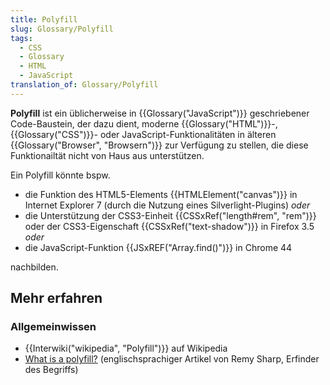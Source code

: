 ```yaml
---
title: Polyfill
slug: Glossary/Polyfill
tags:
  - CSS
  - Glossary
  - HTML
  - JavaScript
translation_of: Glossary/Polyfill
---
```

**Polyfill** ist ein üblicherweise in {{Glossary("JavaScript")}} geschriebener Code-Baustein, der dazu dient, moderne {{Glossary("HTML")}}-, {{Glossary("CSS")}}- oder JavaScript-Funktionalitäten in älteren {{Glossary("Browser", "Browsern")}} zur Verfügung zu stellen, die diese Funktionailtät nicht von Haus aus unterstützen.

Ein Polyfill könnte bspw.

- die Funktion des HTML5-Elements {{HTMLElement("canvas")}} in Internet Explorer 7 (durch die Nutzung eines Silverlight-Plugins) _oder_
- die Unterstützung der CSS3-Einheit {{CSSxRef("length#rem", "rem")}} oder der CSS3-Eigenschaft {{CSSxRef("text-shadow")}} in Firefox 3.5 _oder_
- die JavaScript-Funktion {{JSxREF("Array.find()")}} in Chrome 44

nachbilden.

## Mehr erfahren

### Allgemeinwissen

- {{Interwiki("wikipedia", "Polyfill")}} auf Wikipedia
- [What is a polyfill?](https://remysharp.com/2010/10/08/what-is-a-polyfill) (englischsprachiger Artikel von Remy Sharp, Erfinder des Begriffs)
